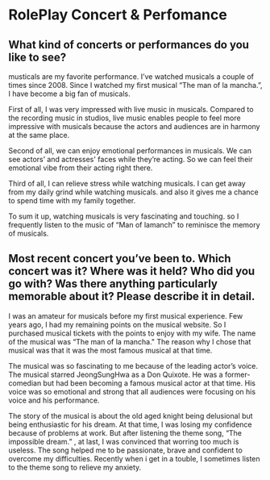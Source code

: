 # RolePlay Concert & Perfomance

## What kind of concerts or performances do you like to see?

musticals are my favorite performance. I’ve watched musicals a couple of times since 2008. Since I watched my first musical “The man of la mancha.”, I have become a big fan of musicals. 

First of all, I was very impressed with live music in musicals. Compared to the recording music in studios, live music enables people to feel more impressive with musicals because the actors and audiences are in harmony at the same place.

Second of all, we can enjoy emotional performances in musicals. We can see actors’ and actresses' faces while they’re acting. So we can feel their emotional vibe from their acting right there. 

Third of all, I can relieve stress while watching musicals. I can get away from my daily grind while watching musicals. and also it gives me a chance to spend time with my family together. 

To sum it up, watching musicals is very fascinating and touching. so I frequently listen to the music of “Man of lamanch” to reminisce the memory of musicals.


## Most recent concert you’ve been to. Which concert was it? Where was it held? Who did you go with? Was there anything particularly memorable about it? Please describe it in detail.

I was an amateur for musicals before my first musical experience. Few years ago, I had my remaining points on the musical website. So I purchased musical tickets with the points to enjoy with my wife. The name of the musical was “The man of la mancha." The reason why I chose that musical was that it was the most famous musical at that time.

The musical was so fascinating to me because of the leading actor’s voice. The musical starred JeongSungHwa as a Don Quixote. He was a former-comedian but had been becoming a famous musical actor at that time. His voice was so emotional and strong that all audiences were focusing on his voice and his performance. 

The story of the musical is about the old aged knight being delusional but being enthusiastic for his dream. At that time, I was losing my confidence because of problems at work. But after listening the theme song, “The impossible dream.” , at last, I was convinced that worring too much is useless. The song helped me to be passionate, brave and confident to overcome my difficulties. Recently when i get in a touble, I sometimes listen to the theme song to relieve my anxiety. 


